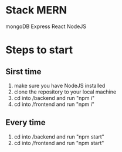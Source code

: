 # Stack MERN 
mongoDB
Express
React
NodeJS

# Steps to start

## Sirst time 
1) make sure you have NodeJS installed
2) clone the repository to your local machine
3) cd into /backend and run "npm i"
4) cd into /frontend and run "npm i"

## Every time
1) cd into /backend and run "npm start"
2) cd into /frontend and run "npm start"

